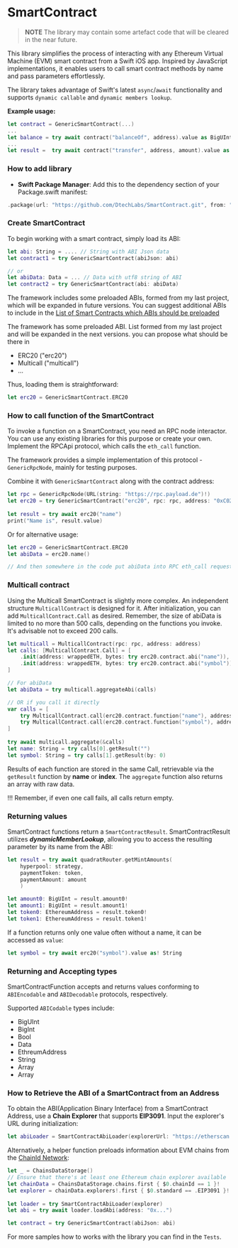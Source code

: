 # SmartContract

> **NOTE** The library may contain some artefact code that will be cleared in the near future.

This library simplifies the process of interacting with any Ethereum Virtual Machine (EVM) smart contract from a Swift iOS app. Inspired by JavaScript implementations, it enables users to call smart contract methods by name and pass parameters effortlessly.

The library takes advantage of Swift's latest `async`/`await` functionality and supports `dynamic callable` and `dynamic members lookup`.

**Example usage:**
```swift
let contract = GenericSmartContract(...)
...
let balance = try await contract("balanceOf", address).value as BigUInt
...
let result =  try await contract("transfer", address, amount).value as! Bool
```

### How to add library

- **Swift Package Manager**: Add this to the dependency section of your Package.swift manifest:

```swift
.package(url: "https://github.com/DtechLabs/SmartContract.git", from: "1.0.0")
```

### Create SmartContract

To begin working with a smart contract, simply load its ABI:

```swift
let abi: String = .... // String with ABI Json data
let contract1 = try GenericSmartContract(abiJson: abi) 

// or
let abiData: Data = ... // Data with utf8 string of ABI 
let contract2 = try GenericSmartContract(abi: abiData) 
```

The framework includes some preloaded ABIs, formed from my last project, which will be expanded in future versions. You can suggest additional ABIs to include in the [List of Smart Contracts which ABIs should be preloaded](https://github.com/DtechLabs/SmartContract/issues/1)


The framework has some preloaded ABI. List formed from my last project and will be expanded in the next versions. you can propose what should be there in 
- ERC20 ("erc20")
- Multicall ("multicall")
- ...

Thus, loading them is straightforward:
```swift
let erc20 = GenericSmartContract.ERC20
```


### How to call function of the SmartContract

To invoke a function on a SmartContract, you need an RPC node interactor. You can use any existing libraries for this purpose or create your own. Implement the RPCApi protocol, which calls the `eth_call` function.

The framework provides a simple implementation of this protocol - `GenericRpcNode`, mainly for testing purposes.

Combine it with `GenericSmartContract` along with the contract address:
```swift
let rpc = GenericRpcNode(URL(string: "https://rpc.payload.de")!)
let erc20 = try GenericSmartContract("erc20", rpc: rpc, address: "0xC02aaA39b223FE8D0A0e5C4F27eAD9083C756Cc2")
        
let result = try await erc20("name")
print("Name is", result.value)
```

Or for alternative usage:
```swift
let erc20 = GenericSmartContract.ERC20
let abiData = erc20.name()

// And then somewhere in the code put abiData into RPC eth_call request 
```


### Multicall contract

Using the Multicall SmartContract is slightly more complex. An independent structure `MulticallContract` is designed for it. After initialization, you can add `MulticallContract.Call` as desired. Remember, the size of abiData is limited to no more than 500 calls, depending on the functions you invoke. It's advisable not to exceed 200 calls.
```swift
let multicall = MulticallContract(rpc: rpc, address: address)
let calls: [MulticallContract.Call] = [
    .init(address: wrappedETH, bytes: try erc20.contract.abi("name")),
    .init(address: wrappedETH, bytes: try erc20.contract.abi("symbol"))
]

// For abiData
let abiData = try multicall.aggregateAbi(calls)

// OR if you call it directly
var calls = [
    try MulticallContract.call(erc20.contract.function("name"), address: wrappedETH.address),
    try MulticallContract.call(erc20.contract.function("symbol"), address: wrappedETH.address)
]
        
try await multicall.aggregate(&calls)
let name: String = try calls[0].getResult("")
let symbol: String = try calls[1].getResult(by: 0)
```

Results of each function are stored in the same Call, retrievable via the `getResult` function by **name** or **index**. The `aggregate` function also returns an array with raw data.

!!! Remember, if even one call fails, all calls return empty.


### Returning values 

SmartContract functions return a `SmartContractResult`.
SmartContractResult utilizes ***dynamicMemberLookup***, allowing you to access the resulting parameter by its name from the ABI:
```swift
let result = try await quadratRouter.getMintAmounts(
    hyperpool: strategy, 
    paymentToken: token, 
    paymentAmount: amount
    )

let amount0: BigUInt = result.amount0!
let amount1: BigUInt = result.amount1!
let token0: EthereumAddress = result.token0!
let token1: EthereumAddress = result.token1!
```

If a function returns only one value often without a name, it can be accessed as `value`:
```swift
let symbol = try await erc20("symbol").value as! String
```

### Returning and Accepting types

SmartContractFunction accepts and returns values conforming to `ABIEncodable` and `ABIDecodable` protocols, respectively.

Supported `ABICodable` types include:

- BigUInt 
- BigInt
- Bool
- Data
- EthreumAddress
- String
- Array<UInt8>
- Array<ABIEncodable>

### How to Retrieve the ABI of a SmartContract from an Address

To obtain the ABI(Application Binary Interface) from a SmartContract Address, use a **Chain Explorer** that supports **EIP3091**. Input the explorer's URL during initialization:
```swift
let abiLoader = SmartContractAbiLoader(explorerUrl: "https://etherscan.io")
```

Alternatively, a helper function preloads information about EVM chains from the [ChainId Network](https://chainid.network):
```swift
let _ = ChainsDataStorage()
// Ensure that there's at least one Ethereum chain explorer available
let chainData = ChainsDataStorage.chains.first { $0.chainId == 1 }!
let explorer = chainData.explorers!.first { $0.standard == .EIP3091 }!
        
let loader = try SmartContractAbiLoader(explorer)
let abi = try await loader.loadAbi(address: "0x...")

let contract = try GenericSmartContract(abiJson: abi)
```

For more samples how to works with the library you can find in the `Tests`.
